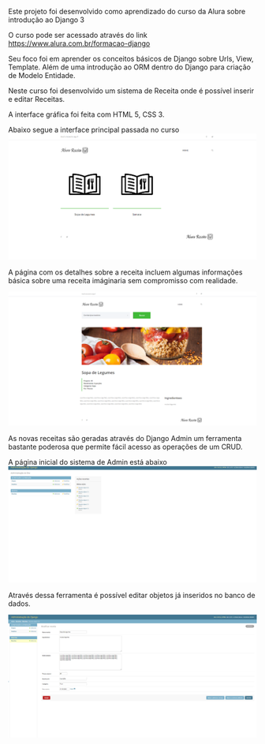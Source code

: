 Este projeto foi desenvolvido como aprendizado do curso da Alura sobre introdução ao Django 3

O curso pode ser acessado através do link https://www.alura.com.br/formacao-django

Seu foco foi em aprender os conceitos básicos de Django sobre Urls, View, Template. Além de uma introdução ao ORM dentro do Django para criação de Modelo Entidade.

Neste curso foi desenvolvido um sistema de Receita onde é possível inserir e editar Receitas.

A interface gráfica foi feita com HTML 5, CSS 3.

Abaixo segue a interface principal passada no curso
![alt text](https://github.com/vitorhugoclz/Alura-Receita/blob/master/FotosGitHub/Pagina%20Inicial.png)

A página com os detalhes sobre a receita incluem algumas informações básica sobre uma receita imáginaria sem compromisso com realidade.

![alt text](https://github.com/vitorhugoclz/Alura-Receita/blob/master/FotosGitHub/Pagina%20ComUmaReceita.png)

As novas receitas são geradas através do Django Admin um ferramenta bastante poderosa que permite fácil acesso as operações de um CRUD.

A página inicial do sistema de Admin está abaixo
![alt text](https://github.com/vitorhugoclz/Alura-Receita/blob/master/FotosGitHub/PaginaInicialDjangoAdmin.png)

Através dessa ferramenta é possível editar objetos já inseridos no banco de dados.

![alt text](https://github.com/vitorhugoclz/Alura-Receita/blob/master/FotosGitHub/EdicaoDeUmaReceita.png)
